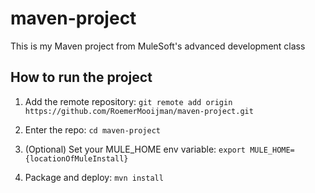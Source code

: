 # maven-project

This is my Maven project from MuleSoft's advanced development class

## How to run the project

1. Add the remote repository: `git remote add origin https://github.com/RoemerMooijman/maven-project.git`

1. Enter the repo: `cd maven-project`

1. (Optional) Set your MULE_HOME env variable: `export MULE_HOME={locationOfMuleInstall}`

1. Package and deploy: `mvn install`